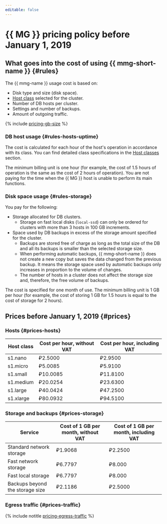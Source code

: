 ```yaml
---
editable: false
---
```


# {{ MG }} pricing policy before January 1, 2019


## What goes into the cost of using {{ mmg-short-name }} {#rules}

The {{ mmg-name }} usage cost is based on:

- Disk type and size (disk space).
- [Host class](../concepts/instance-types.md) selected for the cluster.
- Number of DB hosts per cluster.
- Settings and number of backups.
- Amount of outgoing traffic.

{% include [pricing-gb-size](../../_includes/pricing-gb-size.md) %}


### DB host usage {#rules-hosts-uptime}

The cost is calculated for each hour of the host's operation in accordance with its class. You can find detailed class specifications in the [Host classes](../concepts/instance-types.md) section.

The minimum billing unit is one hour (for example, the cost of 1.5 hours of operation is the same as the cost of 2 hours of operation). You are not paying for the time when the {{ MG }} host is unable to perform its main functions.


### Disk space usage {#rules-storage}

You pay for the following:

- Storage allocated for DB clusters.
   - Storage on fast local disks (`local-ssd`) can only be ordered for clusters with more than 3 hosts in 100 GB increments.
- Space used by DB backups in excess of the storage amount specified for the cluster.
   - Backups are stored free of charge as long as the total size of the DB and all its backups is smaller than the selected storage size.
   - When performing automatic backups, {{ mmg-short-name }} does not create a new copy but saves the data changed from the previous backup. It means the storage space used by automatic backups only increases in proportion to the volume of changes.
   - The number of hosts in a cluster does not affect the storage size and, therefore, the free volume of backups.

The cost is specified for one month of use. The minimum billing unit is 1 GB per hour (for example, the cost of storing 1 GB for 1.5 hours is equal to the cost of storage for 2 hours).


## Prices before January 1, 2019 {#prices}


### Hosts {#prices-hosts}

| Host class | Cost per hour, without VAT | Cost per hour, including VAT |
| ----- | ----- | ----- |
| s1.nano | ₽2.5000 | ₽2.9500 |
| s1.micro | ₽5.0085 | ₽5.9100 |
| s1.small | ₽10.0085 | ₽11.8100 |
| s1.medium | ₽20.0254 | ₽23.6300 |
| s1.large | ₽40.0424 | ₽47.2500 |
| s1.xlarge | ₽80.0932 | ₽94.5100 |


### Storage and backups {#prices-storage}

| Service | Cost of 1 GB per month, without VAT | Cost of 1 GB per month, including VAT |
| ----- | ----- | ----- |
| Standard network storage | ₽1.9068 | ₽2.2500 |
| Fast network storage | ₽6.7797 | ₽8.000 |
| Fast local storage | ₽6.7797 | ₽8.000 |
| Backups beyond the storage size | ₽2.1186 | ₽2.5000 |


### Egress traffic {#prices-traffic}

{% include notitle [pricing-egress-traffic](../../_includes/pricing/pricing-egress-traffic-01012019.md) %}
